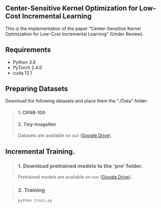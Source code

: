 ## Center-Sensitive Kernel Optimization for Low-Cost Incremental Learning
This is the implementation of the paper "Center-Sensitive Kernel Optimization for Low-Cost Incremental Learning" (Under Review).

## Requirements

- Python 3.8
- PyTorch 2.4.0
- cuda 12.1

## Preparing Datasets
Download the following datasets and place them the "./Data" folder:
> #### 1. CIFAR-100
> #### 2. Tiny-ImageNet
> Datasets are available on our [[Google Drive](https://drive.google.com/drive/folders/1Vh7UOmEUgk-CJob_OGJxRpRu8TeOmzL0?usp=drive_link)].
## Incremental Training.

> ### 1. Download pretrained models to the 'pre' folder.
> Pretrained models are available on our [[Google Drive](https://drive.google.com/drive/folders/1KIp9_9e1-FfnEptCr5s0XWG-fagiUFix?usp=drive_link)].


> ### 2. Training
> ```bash
> python train.py
> ```

